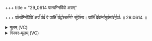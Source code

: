 +++
title = "29_0614 पात्यग्निर्विपो अग्रम्"

+++
पा꣢त्य꣣ग्नि꣢र्वि꣣पो꣡ अग्रं꣢꣯ प꣣दं꣡ वे पाति꣢꣯ य꣣ह्व꣡श्चर꣢꣯ण꣣ꣳ सू꣡र्य꣢स्य। पाति꣢꣯ दे꣣वा꣡ना꣢मुप꣣मा꣡द꣢मृ꣣ष्वः꣢ ॥ 29:0614 ॥

<details><summary>मूलम् (VC)</summary>

पा꣢त्य꣣ग्नि꣢र्वि꣣पो꣡ अग्रं꣢꣯ प꣣दं꣢꣯ वेः पाति꣢꣯ य꣣ह्व꣡श्चर꣢꣯ण꣣ꣳ सू꣡र्य꣢स्य । पा꣢ति꣣ ना꣡भा꣢ स꣣प्त꣡शी꣢र्षाणम꣣ग्निः꣡ पाति꣢꣯ दे꣣वा꣡ना꣢मुप꣣मा꣡द꣢मृ꣣ष्वः꣢ ॥६१४॥
</details>

<details><summary>विस्वर-मूलम् (VC)</summary>

पात्यग्निर्विपो अग्रं पदं वेः पाति यह्वश्चरणꣳ सूर्यस्य । पाति नाभा सप्तशीर्षाणमग्निः पाति देवानामुपमादमृष्वः ॥६१४॥
</details>
